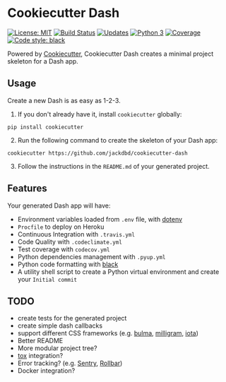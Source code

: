# Cookiecutter Dash
[![License: MIT](https://img.shields.io/badge/License-MIT-blue.svg)](https://opensource.org/licenses/MIT) [![Build Status](https://travis-ci.org/jackdbd/cookiecutter-dash.svg?branch=master)](https://travis-ci.org/jackdbd/cookiecutter-dash) [![Updates](https://pyup.io/repos/github/jackdbd/cookiecutter-dash/shield.svg)](https://pyup.io/repos/github/jackdbd/cookiecutter-dash/) [![Python 3](https://pyup.io/repos/github/jackdbd/cookiecutter-dash/python-3-shield.svg)](https://pyup.io/repos/github/jackdbd/cookiecutter-dash/) [![Coverage](https://codecov.io/github/jackdbd/cookiecutter-dash/coverage.svg?branch=master)](https://codecov.io/github/jackdbd/cookiecutter-dash?branch=master) [![Code style: black](https://img.shields.io/badge/code%20style-black-000000.svg)](https://github.com/ambv/black)

Powered by [Cookiecutter](https://github.com/audreyr/cookiecutter), Cookiecutter Dash creates a minimal project skeleton for a Dash app.


## Usage
Create a new Dash is as easy as 1-2-3.

1. If you don't already have it, install `cookiecutter` globally:

```shell
pip install cookiecutter
```

2. Run the following command to create the skeleton of your Dash app:

```shell
cookiecutter https://github.com/jackdbd/cookiecutter-dash
```

3. Follow the instructions in the `README.md` of your generated project.


## Features
Your generated Dash app will have:

- Environment variables loaded from `.env` file, with [dotenv](https://github.com/theskumar/python-dotenv)
- `Procfile` to deploy on Heroku
- Continuous Integration with `.travis.yml`
- Code Quality with `.codeclimate.yml`
- Test coverage with `codecov.yml`
- Python dependencies management with `.pyup.yml`
- Python code formatting with [black](https://github.com/ambv/black)
- A utility shell script to create a Python virtual environment and create your `Initial commit`


## TODO
- create tests for the generated project
- create simple dash callbacks
- support different CSS frameworks (e.g. [bulma](https://bulma.io/), [milligram](https://milligram.io/), [iota](https://github.com/korywakefield/iota))
- Better README
- More modular project tree?
- [tox](https://tox.readthedocs.io/en/latest/) integration?
- Error tracking? (e.g. [Sentry](https://sentry.io/for/python/), [Rollbar](https://rollbar.com/error-tracking/python/))
- Docker integration?

